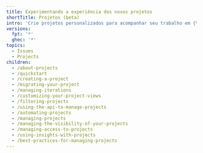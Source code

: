 ```yaml
---
title: Experimentando a experiência dos novos projetos
shortTitle: Projetos (beta)
intro: 'Crie projetos personalizados para acompanhar seu trabalho em {% data variables.product.company_short %}.'
versions:
  fpt: '*'
  ghec: '*'
topics:
  - Issues
  - Projects
children:
  - /about-projects
  - /quickstart
  - /creating-a-project
  - /migrating-your-project
  - /managing-iterations
  - /customizing-your-project-views
  - /filtering-projects
  - /using-the-api-to-manage-projects
  - /automating-projects
  - /managing-projects
  - /managing-the-visibility-of-your-projects
  - /managing-access-to-projects
  - /using-insights-with-projects
  - /best-practices-for-managing-projects
---
```


